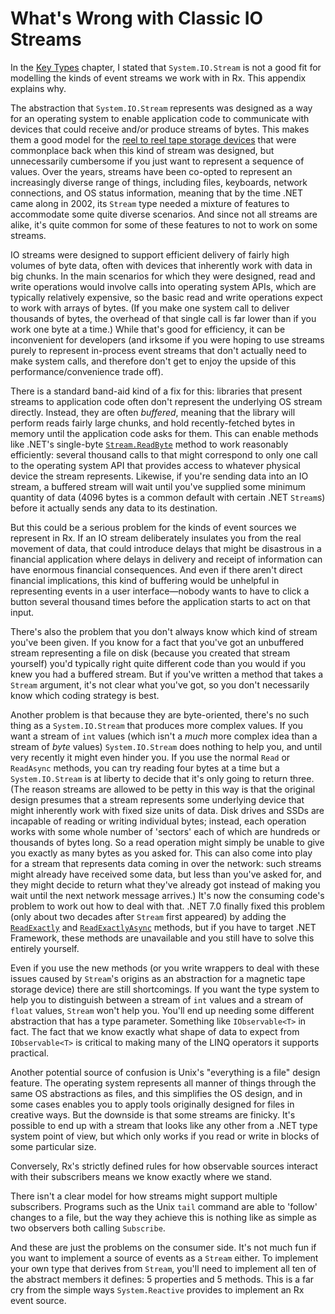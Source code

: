 # What's Wrong with Classic IO Streams

In the [Key Types](02_KeyTypes.md#what-about-streams) chapter, I stated that `System.IO.Stream` is not a good fit for modelling the kinds of event streams we work with in Rx. This appendix explains why.

The abstraction that `System.IO.Stream` represents was designed as a way for an operating system to enable application code to communicate with devices that could receive and/or produce streams of bytes. This makes them a good model for the [reel to reel tape storage devices](https://en.wikipedia.org/wiki/IBM_7-track) that were commonplace back when this kind of stream was designed, but unnecessarily cumbersome if you just want to represent a sequence of values. Over the years, streams have been co-opted to represent an increasingly diverse range of things, including files, keyboards, network connections, and OS status information, meaning that by the time .NET came along in 2002, its `Stream` type needed a mixture of features to accommodate some quite diverse scenarios. And since not all streams are alike, it's quite common for some of these features to not to work on some streams.

IO streams were designed to support efficient delivery of fairly high volumes of byte data, often with devices that inherently work with data in big chunks. In the main scenarios for which they were designed, read and write operations would involve calls into operating system APIs, which are typically relatively expensive, so the basic read and write operations expect to work with arrays of bytes. (If you make one system call to deliver thousands of bytes, the overhead of that single call is far lower than if you work one byte at a time.) While that's good for efficiency, it can be inconvenient for developers (and irksome if you were hoping to use streams purely to represent in-process event streams that don't actually need to make system calls, and therefore don't get to enjoy the upside of this performance/convenience trade off).

There is a standard band-aid kind of a fix for this: libraries that present streams to application code often don't represent the underlying OS stream directly. Instead, they are often _buffered_, meaning that the library will perform reads fairly large chunks, and hold recently-fetched bytes in memory until the application code asks for them. This can enable methods like .NET's single-byte [`Stream.ReadByte`](https://learn.microsoft.com/en-us/dotnet/api/system.io.stream.readbyte) method to work reasonably efficiently: several thousand calls to that might correspond to only one call to the operating system API that provides access to whatever physical device the stream represents. Likewise, if you're sending data into an IO stream, a buffered stream will wait until you've supplied some minimum quantity of data (4096 bytes is a common default with certain .NET `Stream`s) before it actually sends any data to its destination.

But this could be a serious problem for the kinds of event sources we represent in Rx. If an IO stream deliberately insulates you from the real movement of data, that could introduce delays that might be disastrous in a financial application where delays in delivery and receipt of information can have enormous financial consequences. And even if there aren't direct financial implications, this kind of buffering would be unhelpful in representing events in a user interface—nobody wants to have to click a button several thousand times before the application starts to act on that input.

There's also the problem that you don't always know which kind of stream you've been given. If you know for a fact that you've got an unbuffered stream representing a file on disk (because you created that stream yourself) you'd typically right quite different code than you would if you knew you had a buffered stream. But if you've written a method that takes a `Stream` argument, it's not clear what you've got, so you don't necessarily know which coding strategy is best.

Another problem is that because they are byte-oriented, there's no such thing as a `System.IO.Stream` that produces more complex values. If you want a stream of `int` values (which isn't a _much_ more complex idea than a stream of _byte_ values) `System.IO.Stream` does nothing to help you, and until very recently it might even hinder you. If you use the normal `Read` or `ReadAsync` methods, you can try reading four bytes at a time but a `System.IO.Stream` is at liberty to decide that it's only going to return three. (The reason streams are allowed to be petty in this way is that the original design presumes that a stream represents some underlying device that might inherently work with fixed size units of data. Disk drives and SSDs are incapable of reading or writing individual bytes; instead, each operation works with some whole number of 'sectors' each of which are hundreds or thousands of bytes long. So a read operation might simply be unable to give you exactly as many bytes as you asked for. This can also come into play for a stream that represents data coming in over the network: such streams might already have received some data, but less than you've asked for, and they might decide to return what they've already got instead of making you wait until the next network message arrives.) It's now the consuming code's problem to work out how to deal with that. .NET 7.0 finally fixed this problem (only about two decades after `Stream` first appeared) by adding the [`ReadExactly`](https://learn.microsoft.com/en-us/dotnet/api/system.io.stream.readexactly) and [`ReadExactlyAsync`](https://learn.microsoft.com/en-us/dotnet/api/system.io.stream.readexactlyasync) methods, but if you have to target .NET Framework, these methods are unavailable and you still have to solve this entirely yourself.

Even if you use the new methods (or you write wrappers to deal with these issues caused by `Stream`'s origins as an abstraction for a magnetic tape storage device) there are still shortcomings. If you want the type system to help you to distinguish between a stream of `int` values and a stream of `float` values, `Stream` won't help you. You'll end up needing some different abstraction that has a type parameter. Something like `IObservable<T>` in fact. The fact that we know exactly what shape of data to expect from `IObservable<T>` is critical to making many of the LINQ operators it supports practical.

Another potential source of confusion is Unix's "everything is a file" design feature. The operating system represents all manner of things through the same OS abstractions as files, and this simplifies the OS design, and in some cases enables you to apply tools originally designed for files in creative ways. But the downside is that some streams are finicky. It's possible to end up with a stream that looks like any other from a .NET type system point of view, but which only works if you read or write in blocks of some particular size.

Conversely, Rx's strictly defined rules for how observable sources interact with their subscribers means we know exactly where we stand.

There isn't a clear model for how streams might support multiple subscribers. Programs such as the Unix `tail` command are able to 'follow' changes to a file, but the way they achieve this is nothing like as simple as two observers both calling `Subscribe`.

And these are just the problems on the consumer side. It's not much fun if you want to implement a source of events as a `Stream` either. To implement your own type that derives from `Stream`, you'll need to implement all ten of the abstract members it defines: 5 properties and 5 methods. This is a far cry from the simple ways `System.Reactive` provides to implement an Rx event source.
